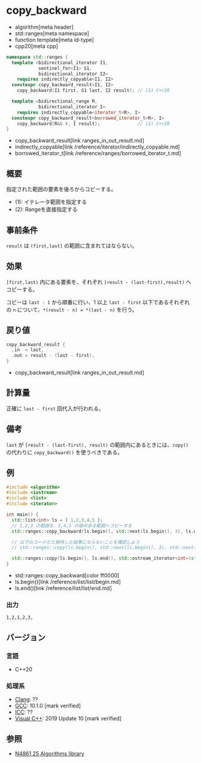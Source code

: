 # copy_backward
* algorithm[meta header]
* std::ranges[meta namespace]
* function template[meta id-type]
* cpp20[meta cpp]

```cpp
namespace std::ranges {
  template <bidirectional_iterator I1,
            sentinel_for<I1> S1,
            bidirectional_iterator I2>
    requires indirectly_copyable<I1, I2>
  constexpr copy_backward_result<I1, I2>
    copy_backward(I1 first, S1 last, I2 result); // (1) C++20

  template <bidirectional_range R,
            bidirectional_iterator I>
    requires indirectly_copyable<iterator_t<R>, I>
  constexpr copy_backward_result<borrowed_iterator_t<R>, I>
    copy_backward(R&& r, I result);              // (2) C++20
}
```
* copy_backward_result[link ranges_in_out_result.md]
* indirectly_copyable[link /reference/iterator/indirectly_copyable.md]
* borrowed_iterator_t[link /reference/ranges/borrowed_iterator_t.md]

## 概要
指定された範囲の要素を後ろからコピーする。

- (1): イテレータ範囲を指定する
- (2): Rangeを直接指定する


## 事前条件
`result` は `(first,last]` の範囲に含まれてはならない。


## 効果
`[first,last)` 内にある要素を、それぞれ `[result - (last-first),result)` へコピーする。

コピーは `last - 1` から順番に行い、1 以上 `last - first` 以下であるそれぞれの `n` について、`*(result - n) = *(last - n)` を行う。


## 戻り値
```cpp
copy_backward_result {
  .in  = last,
  .out = result - (last - first),
}
```
* copy_backward_result[link ranges_in_out_result.md]

## 計算量
正確に `last - first` 回代入が行われる。


## 備考
`last` が `[result - (last-first), result)` の範囲内にあるときには、`copy()` の代わりに `copy_backward()` を使うべきである。


## 例
```cpp example
#include <algorithm>
#include <iostream>
#include <list>
#include <iterator>

int main() {
  std::list<int> ls = { 1,2,3,4,5 };
  // 1,2,3 の範囲を、3,4,5 の値のある範囲へコピーする
  std::ranges::copy_backward(ls.begin(), std::next(ls.begin(), 3), ls.end());

  // 以下のコードだと期待した結果にならないことを確認しよう
  // std::ranges::copy(ls.begin(), std::next(ls.begin(), 3), std::next(ls.begin(), 2));

  std::ranges::copy(ls.begin(), ls.end(), std::ostream_iterator<int>(std::cout, ","));
}
```
* std::ranges::copy_backward[color ff0000]
* ls.begin()[link /reference/list/list/begin.md]
* ls.end()[link /reference/list/list/end.md]

### 出力
```
1,2,1,2,3,
```


## バージョン
### 言語
- C++20

### 処理系
- [Clang](/implementation.md#clang): ??
- [GCC](/implementation.md#gcc): 10.1.0 [mark verified]
- [ICC](/implementation.md#icc): ??
- [Visual C++](/implementation.md#visual_cpp): 2019 Update 10 [mark verified]

## 参照
- [N4861 25 Algorithms library](https://timsong-cpp.github.io/cppwp/n4861/algorithms)
